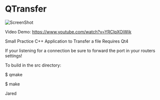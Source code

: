 # QTransfer

![ScreenShot](https://github.com/lostjared/QTransfer/blob/master/screenshot.png?raw=true "screenshot")

Video Demo: https://www.youtube.com/watch?v=YRCIpXOiWik

Small Practice C++ Application to Transfer a file
Requires Qt4

If your listening for a connection be sure to forward 
the port in your routers settings!

To build in the src directory:

$ qmake

$ make

 Jared
